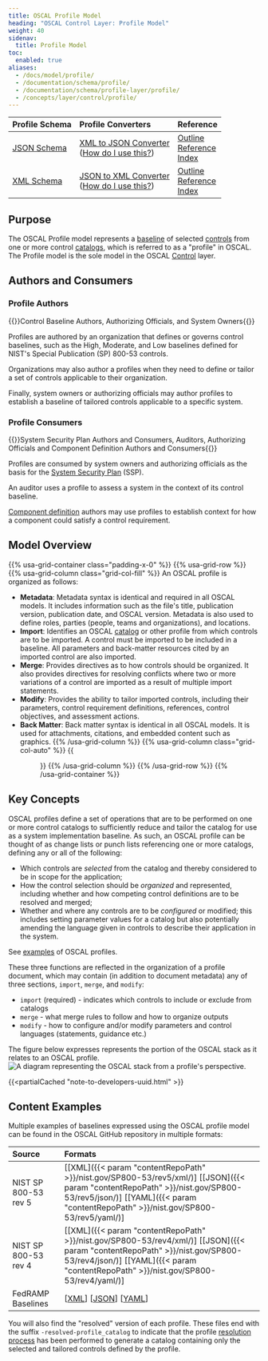 ```yaml
---
title: OSCAL Profile Model
heading: "OSCAL Control Layer: Profile Model"
weight: 40
sidenav:
  title: Profile Model
toc:
  enabled: true
aliases:
  - /docs/model/profile/
  - /documentation/schema/profile/
  - /documentation/schema/profile-layer/profile/
  - /concepts/layer/control/profile/
---
```


| Profile Schema | Profile Converters | Reference |
|:--- |:--- |:--- |
| [JSON Schema](https://pages.nist.gov/OSCAL-Reference/release-assets/latest/oscal_profile_schema.json) | [XML to JSON Converter](https://pages.nist.gov/OSCAL-Reference/release-assets/latest/oscal_profile_xml-to-json-converter.xsl)<br />([How do I use this?](https://github.com/usnistgov/OSCAL/blob/main/build/README.md#converters)) | [Outline](https://pages.nist.gov/OSCAL-Reference/models/latest/profile/json-outline/)<br />[Reference](https://pages.nist.gov/OSCAL-Reference/models/latest/profile/json-reference/)<br />[Index](https://pages.nist.gov/OSCAL-Reference/models/latest/profile/json-index/) |
| [XML Schema](https://pages.nist.gov/OSCAL-Reference/release-assets/latest/oscal_profile_schema.xsd) | [JSON to XML Converter](https://pages.nist.gov/OSCAL-Reference/release-assets/latest/oscal_profile_json-to-xml-converter.xsl)<br />([How do I use this?](https://github.com/usnistgov/OSCAL/blob/main/build/README.md#converters)) | [Outline](https://pages.nist.gov/OSCAL-Reference/models/latest/profile/xml-outline/)<br />[Reference](https://pages.nist.gov/OSCAL-Reference/models/latest/profile/xml-reference/)<br />[Index](https://pages.nist.gov/OSCAL-Reference/models/latest/profile/xml-index/) |

## Purpose

The OSCAL Profile model represents a [baseline](/concepts/terminology/#baseline) of selected [controls](/concepts/terminology/#control) from one or more control [catalogs](/concepts/terminology/#catalog), which is referred to as a "profile" in OSCAL. The Profile model is the sole model in the OSCAL [Control](../) layer.

## Authors and Consumers

### Profile Authors

{{<callout>}}Control Baseline Authors, Authorizing Officials, and System Owners{{</callout>}}

Profiles are authored by an organization that defines or governs control baselines, such as the High, Moderate, and Low baselines defined for NIST's Special Publication (SP) 800-53 controls.

Organizations may also author a profiles when they need to define or tailor a set of controls applicable to their organization.

Finally, system owners or authorizing officials may author profiles to establish a baseline of tailored controls applicable to a specific system.

### Profile Consumers

{{<callout>}}System Security Plan Authors and Consumers, Auditors, Authorizing Officials and Component Definition Authors and Consumers{{</callout>}}

Profiles are consumed by system owners and authorizing officials as the basis for the [System Security Plan](../../implementation/ssp/) (SSP).

An auditor uses a profile to assess a system in the context of its control baseline.

[Component definition](../../implementation/component-definition/) authors may use profiles to establish context for how a component could satisfy a control requirement.

## Model Overview

{{% usa-grid-container class="padding-x-0" %}}
{{% usa-grid-row %}}
{{% usa-grid-column class="grid-col-fill" %}}
An OSCAL profile is organized as follows:

- **Metadata**: Metadata syntax is identical and required in all OSCAL models. It includes information such as the file's title, publication version, publication date, and OSCAL version. Metadata is also used to define roles, parties (people, teams and organizations), and locations.
- **Import**: Identifies an OSCAL [catalog](../catalog/) or other profile from which controls are to be imported. A control must be imported to be included in a baseline. All parameters and back-matter resources cited by an imported control are also imported.
- **Merge**: Provides directives as to how controls should be organized. It also provides directives for resolving conflicts where two or more variations of a control are imported as a result of multiple import statements.
- **Modify**: Provides the ability to tailor imported controls, including their parameters, control requirement definitions, references, control objectives, and assessment actions.
- **Back Matter**: Back matter syntax is identical in all OSCAL models. It is used for attachments, citations, and embedded content such as graphics.
{{% /usa-grid-column %}}
{{% usa-grid-column class="grid-col-auto" %}}
{{<figure src="profile-model.svg" alt="A diagram depicting the profile model. As described in the text, within the larger profile model box, it shows a metadata at the top, followed by an import box, merge box, modify box, and finally a back matter box." class="maxw-full margin-top-0">}}
{{% /usa-grid-column %}}
{{% /usa-grid-row %}}
{{% /usa-grid-container %}}

## Key Concepts

OSCAL profiles define a set of operations that are to be performed on one or more control catalogs to sufficiently reduce and tailor the catalog for use as a system implementation baseline. As such, an OSCAL profile can be thought of as change lists or punch lists referencing one or more catalogs, defining any or all of the following:

* Which controls are *selected* from the catalog and thereby considered to be in scope for the application;
* How the control selection should be *organized* and represented, including whether and how competing control definitions are to be resolved and merged;
* Whether and where any controls are to be *configured* or modified; this includes setting parameter values for a catalog but also potentially amending the language given in controls to describe their application in the system.

See [examples](#content-examples) of OSCAL profiles.

These three functions are reflected in the organization of a profile document, which may contain (in addition to document metadata) any of three sections, `import`, `merge`, and `modify`:

* `import` (required) - indicates which controls to include or exclude from catalogs
* `merge` - what merge rules to follow and how to organize outputs
* `modify` - how to configure and/or modify parameters and control languages (statements, guidance etc.)

The figure below expresses represents the portion of the OSCAL stack as it relates to an OSCAL profile.
![A diagram representing the OSCAL stack from a profile's perspective.](OSCAL-stack-profile.svg)

{{<partialCached "note-to-developers-uuid.html" >}}

## Content Examples

Multiple examples of baselines expressed using the OSCAL profile model can be found in the OSCAL GitHub repository in multiple formats:

| Source | Formats |
|:---|:---|
| NIST SP 800-53 rev 5 | \[[XML]({{< param "contentRepoPath" >}}/nist.gov/SP800-53/rev5/xml/)\] \[[JSON]({{< param "contentRepoPath" >}}/nist.gov/SP800-53/rev5/json/)\] \[[YAML]({{< param "contentRepoPath" >}}/nist.gov/SP800-53/rev5/yaml/)\]
| NIST SP 800-53 rev 4 | \[[XML]({{< param "contentRepoPath" >}}/nist.gov/SP800-53/rev4/xml/)\] \[[JSON]({{< param "contentRepoPath" >}}/nist.gov/SP800-53/rev4/json/)\] \[[YAML]({{< param "contentRepoPath" >}}/nist.gov/SP800-53/rev4/yaml/)\]
| FedRAMP Baselines | \[[XML](https://github.com/GSA/fedramp-automation/tree/master/dist/content/rev4/baselines/xml)\] \[[JSON](https://github.com/GSA/fedramp-automation/tree/master/dist/content/rev4/baselines/json)\] \[[YAML](https://github.com/GSA/fedramp-automation/tree/master/dist/content/rev4/baselines/yaml/)\]

You will also find the "resolved" version of each profile. These files end with the suffix `-resolved-profile_catalog` to indicate that the profile [resolution process](/concepts/processing/profile-resolution/) has been performed to generate a catalog containing only the selected and tailored controls defined by the profile.
